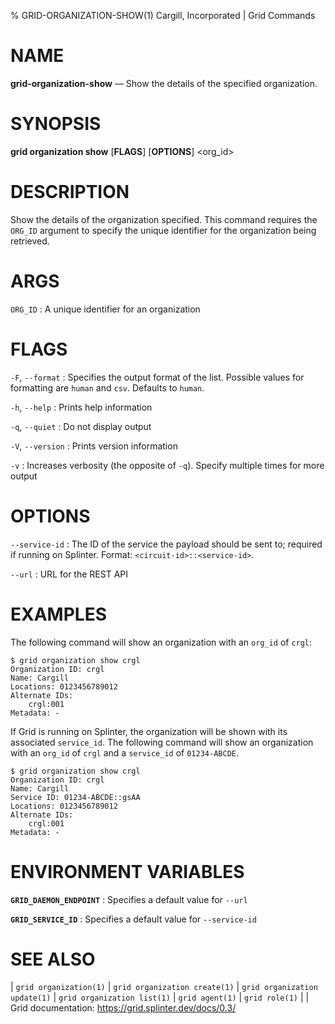 % GRID-ORGANIZATION-SHOW(1) Cargill, Incorporated | Grid Commands

<!--
  Copyright 2022 Cargill Incorporated
  Licensed under Creative Commons Attribution 4.0 International License
  https://creativecommons.org/licenses/by/4.0/
-->

NAME
====

**grid-organization-show** — Show the details of the specified organization.

SYNOPSIS
========

**grid organization show** \[**FLAGS**\] \[**OPTIONS**\] <org_id>

DESCRIPTION
===========

Show the details of the organization specified. This command requires the
`ORG_ID` argument to specify the unique identifier for the organization being
retrieved.

ARGS
====

`ORG_ID`
: A unique identifier for an organization


FLAGS
=====

`-F`, `--format`
: Specifies the output format of the list. Possible values for formatting are
  `human` and `csv`. Defaults to `human`.

`-h`, `--help`
: Prints help information

`-q`, `--quiet`
: Do not display output

`-V`, `--version`
: Prints version information

`-v`
: Increases verbosity (the opposite of `-q`). Specify multiple times for more
  output

OPTIONS
=======

`--service-id`
: The ID of the service the payload should be sent to; required if running on
  Splinter. Format: `<circuit-id>::<service-id>`.

`--url`
: URL for the REST API

EXAMPLES
========

The following command will show an organization with an `org_id` of `crgl`:

```
$ grid organization show crgl
Organization ID: crgl
Name: Cargill
Locations: 0123456789012
Alternate IDs:
    crgl:001
Metadata: -
```

If Grid is running on Splinter, the organization will be shown with its
associated `service_id`. The following command will show an organization with an
`org_id` of `crgl` and a `service_id` of `01234-ABCDE`.

```
$ grid organization show crgl
Organization ID: crgl
Name: Cargill
Service ID: 01234-ABCDE::gsAA
Locations: 0123456789012
Alternate IDs:
    crgl:001
Metadata: -
```

ENVIRONMENT VARIABLES
=====================

**`GRID_DAEMON_ENDPOINT`**
: Specifies a default value for `--url`

**`GRID_SERVICE_ID`**
: Specifies a default value for `--service-id`

SEE ALSO
========

| `grid organization(1)`
| `grid organization create(1)`
| `grid organization update(1)`
| `grid organization list(1)`
| `grid agent(1)`
| `grid role(1)`
|
| Grid documentation: https://grid.splinter.dev/docs/0.3/

